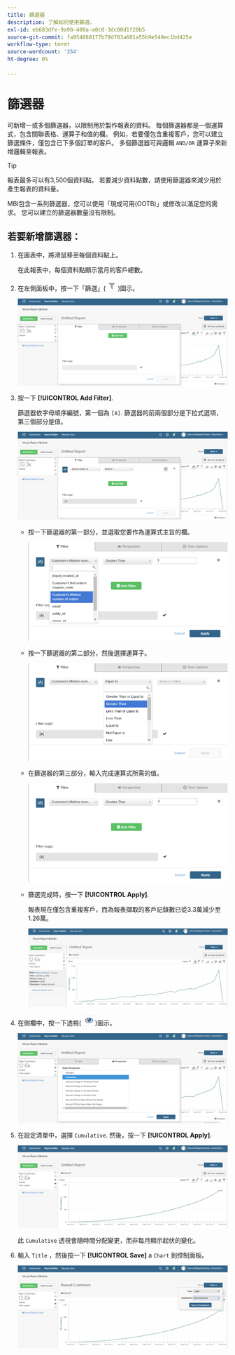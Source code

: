 ```yaml
---
title: 篩選器
description: 了解如何使用篩選。
exl-id: eb683dfe-9a90-400a-a0c0-3dc00d1f28b5
source-git-commit: fa954868177b79d703a601a55b9e549ec1bd425e
workflow-type: tm+mt
source-wordcount: '354'
ht-degree: 0%

---
```


# 篩選器

可新增一或多個篩選器，以限制用於製作報表的資料。 每個篩選器都是一個運算式，包含關聯表格、運算子和值的欄。 例如，若要僅包含重複客戶，您可以建立篩選條件，僅包含已下多個訂單的客戶。 多個篩選器可與邏輯 `AND/OR` 運算子來新增邏輯至報表。

>[!TIP]
>
>報表最多可以有3,500個資料點。 若要減少資料點數，請使用篩選器來減少用於產生報表的資料量。

MBI包含一系列篩選器，您可以使用「現成可用(OOTB)」或修改以滿足您的需求。 您可以建立的篩選器數量沒有限制。

## 若要新增篩選器：

1. 在圖表中，將滑鼠移至每個資料點上。

   在此報表中，每個資料點顯示當月的客戶總數。

1. 在左側面板中，按一下「篩選」(![](../../assets/magento-bi-btn-filter.png))圖示。

   ![新增篩選](../../assets/magento-bi-report-builder-filter-add.png)

1. 按一下 **[!UICONTROL Add Filter]**.

   篩選器依字母順序編號，第一個為 `[A]`. 篩選器的前兩個部分是下拉式選項，第三個部分是值。

   ![](../../assets/magento-bi-report-builder-filter-add-a.png)

   * 按一下篩選器的第一部分，並選取您要作為運算式主旨的欄。

      ![選擇篩選器的第一部分](../../assets/magento-bi-report-builder-filter-part1.png)

   * 按一下篩選器的第二部分，然後選擇運算子。

      ![選擇運算子](../../assets/magento-bi-report-builder-filter-part2.png)

   * 在篩選器的第三部分，輸入完成運算式所需的值。

      ![輸入值](../../assets/magento-bi-report-builder-filter-part3.png)

   * 篩選完成時，按一下 **[!UICONTROL Apply]**.

      報表現在僅包含重複客戶，而為報表擷取的客戶記錄數已從3.3萬減少至1.26萬。

      ![篩選報表](../../assets/magento-bi-report-builder-filter-report.png)<!--{: .zoom}-->

1. 在側欄中，按一下透視( ![](../../assets/magento-bi-btn-perspective.png))圖示。

   ![透視](../../assets/magento-bi-report-builder-filter-perspective.png)<!--{: .zoom}-->

1. 在設定清單中，選擇 `Cumulative`. 然後，按一下 **[!UICONTROL Apply]**.

   ![累積透視](../../assets/magento-bi-report-builder-filter-perspective-cumulative.png)

   此 `Cumulative` 透視會隨時間分配變更，而非每月顯示起伏的變化。

1. 輸入 `Title` ，然後按一下 **[!UICONTROL Save]** a `Chart` 到控制面板。

   ![儲存至控制面板](../../assets/magento-bi-report-builder-filter-perspective-cumulative-save.png)

